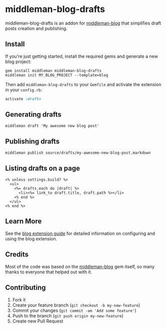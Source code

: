 # middleman-blog-drafts

middleman-blog-drafts is an addon for [middleman-blog](https://github.com/middleman/middleman-blog)
that simplifies draft posts creation and publishing.

## Install

If you're just getting started, install the required gems and generate a new blog project:

```terminal
gem install middleman middleman-blog-drafts
middleman init MY_BLOG_PROJECT --template=blog
```

Then add `middleman-blog-drafts` to your `Gemfile` and activate the extension in your `config.rb`:

```ruby
activate :drafts
```

## Generating drafts

```terminal
middleman draft 'My awesome new blog post'
```

## Publishing drafts

```terminal
middleman publish source/drafts/my-awesome-new-blog-post.markdown
```

## Listing drafts on a page

```erb
<% unless settings.build? %>
  <ul>
    <%= drafts.each do |draft| %>
      <li><%= link_to draft.title, draft.path %></li>
    <% end %>
  </ul>
<% end %>
```

## Learn More

See the [blog extension guide](http://middlemanapp.com/blogging/) for detailed
information on configuring and using the blog extension.

## Credits

Most of the code was based on the [middleman-blog](https://github.com/middleman/middleman-blog)
gem itself, so many thanks to everyone that helped out with it.

## Contributing

1. Fork it
2. Create your feature branch (`git checkout -b my-new-feature`)
3. Commit your changes (`git commit -am 'Add some feature'`)
4. Push to the branch (`git push origin my-new-feature`)
5. Create new Pull Request
